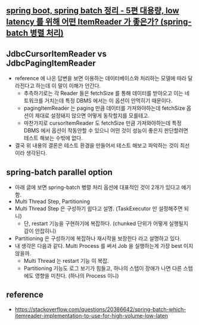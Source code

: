 ## [spring boot, spring batch 정리 - 5편 대용량, low latency 를 위해 어떤 ItemReader 가 좋은가? (spring-batch 병렬 처리) ](https://leechoongyon.github.io/posts/springboot-batch-5)

## JdbcCursorItemReader vs JdbcPagingItemReader 
- reference 에 나온 답변을 보면 이용하는 데이터베이스와 처리하는 모델에 따라 달라진다고 하는데 이 말이 이해가 안간다.
    - 추측하기로는 각 Reader 들은 fetchSize 를 통해 데이터를 받아오고 이는 네트워크를 거치는데 특정 DBMS 에서는 이 옵션이 안먹히기 때문이다.
    - pagingItemReader 는 paging 만큼 데이터를 가져와야하는데 fetchSize 옵션이 제대로 설정돼지 않으면 어떻게 동작할지를 모를테고.
    - 마찬가지로 cursorItemReader 도 fetchSize 만큼 가져와야하는데 특정 DBMS 에서 옵션이 작동안할 수 있으니 어떤 것이 성능이 좋은지 판단할려면 테스트 해보는 수밖에 없다.
- 결국 위 내용의 결론은 테스트 환경을 만들어서 테스트 해보고 파악하는 것이 최선이라 생각된다.

## spring-batch parallel option
- 아래 글에 보면 spring-batch 병렬 처리 옵션에 대표적인 것이 2개가 있다고 얘기함.
- Multi Thread Step, Partitioning
- Multi Thread Step 은 구성하기 쉽다고 설명. (TaskExecutor 만 설정해주면 되니)
    - 단, restart 기능을 구현하기에 복잡하다. (chunked 단위가 어떻게 실행될지 감이 안잡히니)
- Partitioning 은 구성하기에 복잡하나 재시작을 보장한다 라고 설명하고 있다.
- 내 생각은 다음과 같다. Multi Process 를 써서 Job 을 실행하는게 가장 best 이지 않을까.
    - Multi Thread 는 restart 기능 이 복잡.
    - Partitioning 기능도 로그 보기가 힘들고, 하나의 스텝이 장애가 나면 다른 스텝에도 영향을 미친다. (하나의 Process 이니) 

## reference
- https://stackoverflow.com/questions/20386642/spring-batch-which-itemreader-implementation-to-use-for-high-volume-low-laten